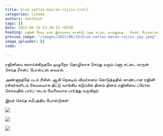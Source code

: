 ```yaml
---
title: blue-sattai-maaran-rajini-troll
categories: cinema
authors: Santhosh
tags: []
date: 2022-06-19 13:30:15 +0530
heading: ரஜினி மேல ஏன் இவ்வளவு காண்டு ப்ளூ சட்டை மாறனுக்கு.. ரீசன்ட் போஸ்ட்ஸ் வைரல்.
preview_image: "/images/2022/06/19/blue-sattai-maran-rajini-jpg.jpeg"
image_uploader: []
code: ''

---
```

ரஜினியை கலாய்க்கிறதயே முழுநேர தொழிலாக செய்து வரும் ப்ளூ சட்டை மாறன் செய்த ரீசன்ட் போஸ்ட்ஸ்  வைரல்.

அண்ணாத்தே படம் ரிலீஸ் ஆகி நெகடிவ் விமர்சனம் கொடுத்ததில் காண்டான ரஜினி ரசிகர்களிடம் கேவலமாக திட்டு வாங்கிய கடுப்பில் தினம் தினம் ரஜினியை ட்ரோல் செய்வதில் பார்ட்-டைம் வேலையாக பார்த்து வருகிறார்.

இவர் செய்த சமீபத்திய போஸ்டுகள்:

![](/images/2022/06/19/blue-sattai-maran-rajini-3-jpg.jpeg)

![](/images/2022/06/19/blue-sattai-maran-rajini-2-jpg.jpeg)

![](/images/2022/06/19/blue-sattai-maran-rajini-1-jpg.jpeg)
